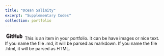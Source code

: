 ```yaml
---
title: "Ocean Salinity"
excerpt: "Supplementary Codes"
collection: portfolio
---
```

[<img alt="alt_text" width="60px" src="/images/GitHub_Logo.png" />](https://github.com/geostatistech/multiple-advections)
This is an item in your portfolio. It can be have images or nice text. If you name the file .md, it will be parsed as markdown. If you name the file .html, it will be parsed as HTML. 
